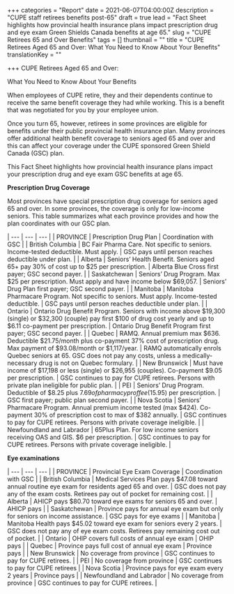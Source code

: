 +++
categories = "Report"
date = 2021-06-07T04:00:00Z
description = "CUPE staff retirees benefits post-65"
draft = true
lead = "Fact Sheet highlights how provincial health insurance plans impact prescription drug and eye exam Green Shields Canada benefits at age 65."
slug = "CUPE Retirees 65 and Over Benefits"
tags = []
thumbnail = ""
title = "CUPE Retirees Aged 65 and Over: What You Need to Know About Your Benefits"
translationKey = ""

+++
CUPE Retirees Aged 65 and Over:

What You Need to Know About Your Benefits

When employees of CUPE retire, they and their dependents continue to receive the same benefit coverage they had while working. This is a benefit that was negotiated for you by your employee union.

Once you turn 65, however, retirees in some provinces are eligible for benefits under their public provincial health insurance plan. Many provinces offer additional health benefit coverage to seniors aged 65 and over and this can affect your coverage under the CUPE sponsored Green Shield Canada (GSC) plan.

This Fact Sheet highlights how provincial health insurance plans impact your prescription drug and eye exam GSC benefits at age 65.

**Prescription Drug Coverage**

Most provinces have special prescription drug coverage for seniors aged 65 and over. In some provinces, the coverage is only for low-income seniors. This table summarizes what each province provides and how the plan coordinates with our GSC plan.

| --- | --- | --- |
| PROVINCE | Prescription Drug Plan | Coordination with GSC |
| British Columbia | BC Fair Pharma Care. Not specific to seniors. Income-tested deductible. Must apply. | GSC pays until person reaches deductible under plan. |
| Alberta | Seniors’ Health Benefit. Seniors aged 65+ pay 30% of cost up to $25 per prescription. | Alberta Blue Cross first payer; GSC second payer. |
| Saskatchewan | Seniors’ Drug Program. Max $25 per prescription. Must apply and have income below $69,057. | Seniors’ Drug Plan first payer; GSC second payer. |
| Manitoba | Manitoba Pharmacare Program. Not specific to seniors. Must apply. Income-tested deductible. | GSC pays until person reaches deductible under plan. |
| Ontario | Ontario Drug Benefit Program. Seniors with income above $19,300 (single) or $32,300 (couple) pay first $100 of drug cost yearly and up to $6.11 co-payment per prescription. | Ontario Drug Benefit Program first payer; GSC second payer. |
| Quebec | RAMQ. Annual premium max $636. Deductible $21.75/month plus co-payment 37% cost of prescription drug. Max payment of $93.08/month or $1,117/year. | RAMQ automatically enrols Quebec seniors at 65. GSC does not pay any costs, unless a medically-necessary drug is not on Quebec formulary. |
| New Brunswick | Must have income of $17,198 or less (single) or $26,955 (couples). Co-payment $9.05 per prescription. | GSC continues to pay for CUPE retirees. Persons with private plan ineligible for public plan. |
| PEI | Seniors’ Drug Program. Deductible of $8.25 plus $7.69 of pharmacy prof fee ($15.95) per prescription. | GSC first payer; public plan second payer. |
| Nova Scotia | Seniors’ Pharmacare Program. Annual premium income tested (max $424). Co-payment 30% of prescription cost to max of $382 annually. | GSC continues to pay for CUPE retirees. Persons with private coverage ineligible. |
| Newfoundland and Labrador | 65Plus Plan. For low income seniors receiving OAS and GIS. $6 per prescription. | GSC continues to pay for CUPE retirees. Persons with private coverage ineligible. |

**Eye examinations**

| --- | --- | --- |
| PROVINCE | Provincial Eye Exam Coverage | Coordination with GSC |
| British Columbia | Medical Services Plan pays $47.08 toward annual routine eye exam for residents aged 65 and over. | GSC does not pay any of the exam costs. Retirees pay out of pocket for remaining cost. |
| Alberta | AHICP pays $80.70 toward eye exams for seniors 65 and over. | AHICP pays |
| Saskatchewan | Province pays for annual eye exam but only for seniors on income assistance. | GSC pays for eye exams |
| Manitoba | Manitoba Health pays $45.02 toward eye exam for seniors every 2 years. | GSC does not pay any of eye exam costs. Retirees pay remaining cost out of pocket. |
| Ontario | OHIP covers full costs of annual eye exam | OHIP pays |
| Quebec | Province pays full cost of annual eye exam | Province pays |
| New Brunswick | No coverage from province | GSC continues to pay for CUPE retirees. |
| PEI | No coverage from province | GSC continues to pay for CUPE retirees |
| Nova Scotia | Province pays for eye exam every 2 years | Province pays |
| Newfoundland and Labrador | No coverage from province | GSC continues to pay for CUPE retirees. |
